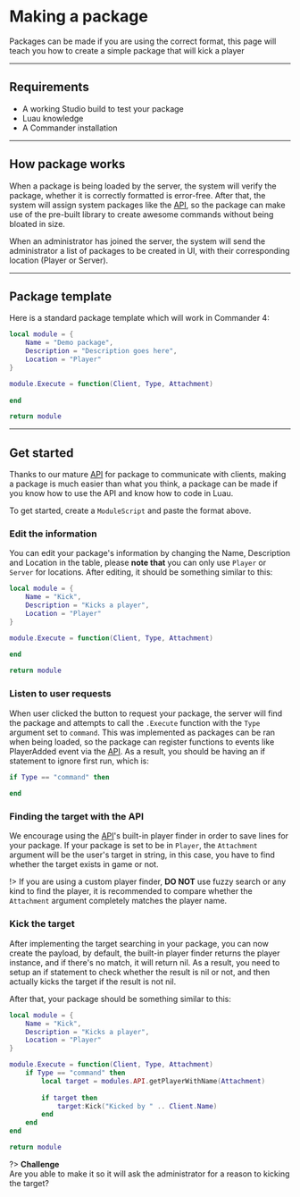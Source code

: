 # Making a package
Packages can be made if you are using the correct format, this page will teach you how to create a simple package that will kick a player

___

## Requirements
* A working Studio build to test your package
* Luau knowledge
* A Commander installation

___

## How package works
When a package is being loaded by the server, the system will verify the package, whether it is correctly formatted is error-free. After that, the system will assign system packages like the [API](api.md), so the package can make use of the pre-built library to create awesome commands without being bloated in size.

When an administrator has joined the server, the system will send the administrator a list of packages to be created in UI, with their corresponding location (Player or Server).

___

## Package template
Here is a standard package template which will work in Commander 4:
```lua
local module = {
	Name = "Demo package",
	Description = "Description goes here",
	Location = "Player"
}

module.Execute = function(Client, Type, Attachment)
	
end

return module
```

___

## Get started
Thanks to our mature [API](api.md) for package to communicate with clients, making a package is much easier than what you think, a package can be made if you know how to use the API and know how to code in Luau.

To get started, create a `ModuleScript` and paste the format above.

### Edit the information
You can edit your package's information by changing the Name, Description and Location in the table, please **note that** you can only use `Player` or `Server` for locations. After editing, it should be something similar to this:

```lua
local module = {
	Name = "Kick",
	Description = "Kicks a player",
	Location = "Player"
}

module.Execute = function(Client, Type, Attachment)
	
end

return module
```

### Listen to user requests
When user clicked the button to request your package, the server will find the package and attempts to call the `.Execute` function with the `Type` argument set to `command`. This was implemented as packages can be ran when being loaded, so the package can register functions to events like PlayerAdded event via the [API](api.md). As a result, you should be having an if statement to ignore first run, which is:

```lua
if Type == "command" then
	
end
```

### Finding the target with the API
We encourage using the [API](api.md)'s built-in player finder in order to save lines for your package. If your package is set to be in `Player`, the `Attachment` argument will be the user's target in string, in this case, you have to find whether the target exists in game or not.

!> If you are using a custom player finder, **DO NOT** use fuzzy search or any kind to find the player, it is recommended to compare whether the `Attachment` argument completely matches the player name.

### Kick the target
After implementing the target searching in your package, you can now create the payload, by default, the built-in player finder returns the player instance, and if there's no match, it will return nil. As a result, you need to setup an if statement to check whether the result is nil or not, and then actually kicks the target if the result is not nil.

After that, your package should be something similar to this:

```lua
local module = {
	Name = "Kick",
	Description = "Kicks a player",
	Location = "Player"
}

module.Execute = function(Client, Type, Attachment)
	if Type == "command" then
		local target = modules.API.getPlayerWithName(Attachment)
		
		if target then
			target:Kick("Kicked by " .. Client.Name)
		end
	end
end

return module
```

?> **Challenge** <br> Are you able to make it so it will ask the administrator for a reason to kicking the target?
